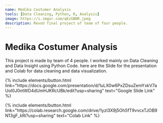 ```yaml
---
name: Medika Costumer Analysis
tools: [Data Cleaning, Python, R, Analysis]
image: https://i.imgur.com/qEzGBNR.jpeg
description: RevoU final project of team of four people.
---
```


# Medika Costumer Analysis
This project is made by team of 4 people. I worked mainly on Data Cleaning and Data Insight using Python Code. here are the Slide for the presentation and Colab for data cleaning and data visualization.
<p class="text-center">
{% include elements/button.html link="https://docs.google.com/presentation/d/1uLX0w6PxZDsuZemYxkV7aUoI0J0ntWD4dUmHJKRcUBk/edit?usp=sharing" text="Google Slide Link" %}
</p>
<p class="text-center">
{% include elements/button.html link="https://colab.research.google.com/drive/1yzl3X9j5Oh5fT9vvcxTJOB9N13gF_kRi?usp=sharing" text="Colab Link" %}
</p>